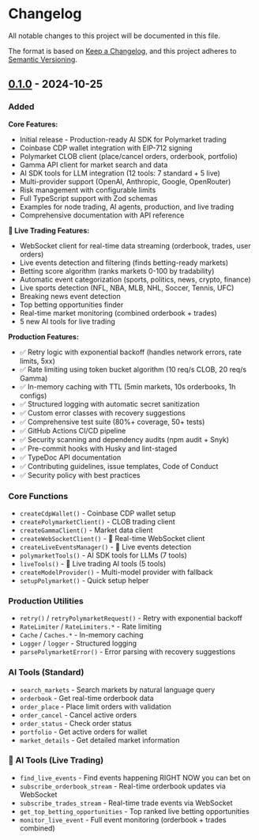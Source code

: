 # Changelog

All notable changes to this project will be documented in this file.

The format is based on [Keep a Changelog](https://keepachangelog.com/en/1.0.0/),
and this project adheres to [Semantic Versioning](https://semver.org/spec/v2.0.0.html).

## [0.1.0] - 2024-10-25

### Added

**Core Features:**
- Initial release - Production-ready AI SDK for Polymarket trading
- Coinbase CDP wallet integration with EIP-712 signing
- Polymarket CLOB client (place/cancel orders, orderbook, portfolio)
- Gamma API client for market search and data
- AI SDK tools for LLM integration (12 tools: 7 standard + 5 live)
- Multi-provider support (OpenAI, Anthropic, Google, OpenRouter)
- Risk management with configurable limits
- Full TypeScript support with Zod schemas
- Examples for node trading, AI agents, production, and live trading
- Comprehensive documentation with API reference

**🔴 Live Trading Features:**
- WebSocket client for real-time data streaming (orderbook, trades, user orders)
- Live events detection and filtering (finds betting-ready markets)
- Betting score algorithm (ranks markets 0-100 by tradability)
- Automatic event categorization (sports, politics, news, crypto, finance)
- Live sports detection (NFL, NBA, MLB, NHL, Soccer, Tennis, UFC)
- Breaking news event detection
- Top betting opportunities finder
- Real-time market monitoring (combined orderbook + trades)
- 5 new AI tools for live trading

**Production Features:**
- ✅ Retry logic with exponential backoff (handles network errors, rate limits, 5xx)
- ✅ Rate limiting using token bucket algorithm (10 req/s CLOB, 20 req/s Gamma)
- ✅ In-memory caching with TTL (5min markets, 10s orderbooks, 1h configs)
- ✅ Structured logging with automatic secret sanitization
- ✅ Custom error classes with recovery suggestions
- ✅ Comprehensive test suite (80%+ coverage, 50+ tests)
- ✅ GitHub Actions CI/CD pipeline
- ✅ Security scanning and dependency audits (npm audit + Snyk)
- ✅ Pre-commit hooks with Husky and lint-staged
- ✅ TypeDoc API documentation
- ✅ Contributing guidelines, issue templates, Code of Conduct
- ✅ Security policy with best practices

### Core Functions

- `createCdpWallet()` - Coinbase CDP wallet setup
- `createPolymarketClient()` - CLOB trading client
- `createGammaClient()` - Market data client
- `createWebSocketClient()` - 🔴 Real-time WebSocket client
- `createLiveEventsManager()` - 🔴 Live events detection
- `polymarketTools()` - AI SDK tools for LLMs (7 tools)
- `liveTools()` - 🔴 Live trading AI tools (5 tools)
- `createModelProvider()` - Multi-model provider with fallback
- `setupPolymarket()` - Quick setup helper

### Production Utilities

- `retry()` / `retryPolymarketRequest()` - Retry with exponential backoff
- `RateLimiter` / `RateLimiters.*` - Rate limiting
- `Cache` / `Caches.*` - In-memory caching
- `Logger` / `logger` - Structured logging
- `parsePolymarketError()` - Error parsing with recovery suggestions

### AI Tools (Standard)

- `search_markets` - Search markets by natural language query
- `orderbook` - Get real-time orderbook data
- `order_place` - Place limit orders with validation
- `order_cancel` - Cancel active orders
- `order_status` - Check order status
- `portfolio` - Get active orders for wallet
- `market_details` - Get detailed market information

### 🔴 AI Tools (Live Trading)

- `find_live_events` - Find events happening RIGHT NOW you can bet on
- `subscribe_orderbook_stream` - Real-time orderbook updates via WebSocket
- `subscribe_trades_stream` - Real-time trade events via WebSocket
- `get_top_betting_opportunities` - Top ranked live betting opportunities
- `monitor_live_event` - Full event monitoring (orderbook + trades combined)

[0.1.0]: https://github.com/nikomatt69/nikcli-main/releases/tag/aisdk-polymarket-v0.1.0
